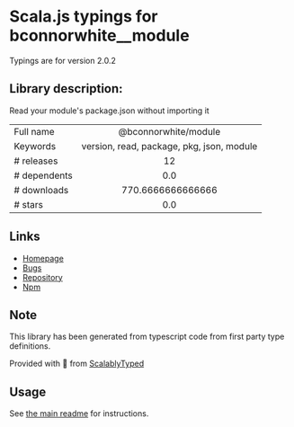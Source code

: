 
# Scala.js typings for bconnorwhite__module

Typings are for version 2.0.2

## Library description:
Read your module's package.json without importing it

|                    |                 |
| ------------------ | :-------------: |
| Full name          | @bconnorwhite/module |
| Keywords           | version, read, package, pkg, json, module |
| # releases         | 12 |
| # dependents       | 0.0 |
| # downloads        | 770.6666666666666 |
| # stars            | 0.0 |

## Links
- [Homepage](https://github.com/bconnorwhite/module#readme)
- [Bugs](https://github.com/bconnorwhite/module/issues)
- [Repository](https://github.com/bconnorwhite/module)
- [Npm](https://www.npmjs.com/package/%40bconnorwhite%2Fmodule)
    


## Note
This library has been generated from typescript code from first party type definitions.

Provided with :purple_heart: from [ScalablyTyped](https://github.com/oyvindberg/ScalablyTyped)

## Usage
See [the main readme](../../readme.md) for instructions.



